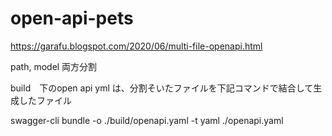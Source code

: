 # open-api-pets
https://garafu.blogspot.com/2020/06/multi-file-openapi.html

path, model 両方分割

build　下のopen api yml は、分割そいたファイルを下記コマンドで結合して生成したファイル

swagger-cli bundle -o ./build/openapi.yaml -t yaml ./openapi.yaml
